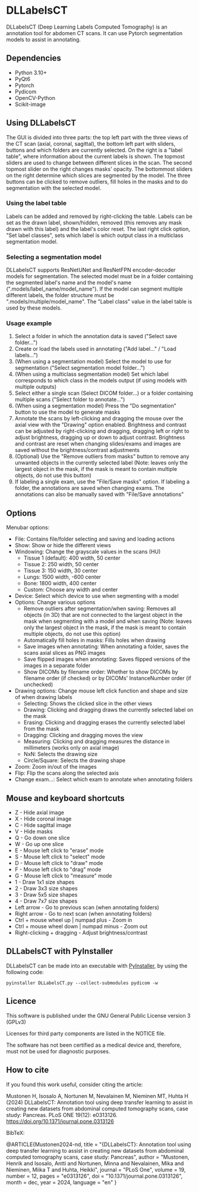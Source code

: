 # DLLabelsCT

DLLabelsCT (Deep Learning Labels Computed Tomography) is an annotation tool for abdomen CT scans. It can use Pytorch segmentation models to assist in annotating.

## Dependencies

- Python 3.10+
- PyQt6
- Pytorch
- Pydicom
- OpenCV-Python
- Scikit-image

## Using DLLabelsCT

The GUI is divided into three parts: the top left part with the three views of the CT scan (axial, coronal, sagittal), the bottom left part with sliders, buttons and which folders are currently selected. On the right is a "label table", where information about the current labels is shown.
The topmost sliders are used to change between different slices in the scan. The second topmost slider on the right changes masks' opacity. The bottommost sliders on the right determine which slices are segmented by the model. The three buttons can be clicked to remove outliers, fill holes in the masks and to do segmentation with the selected model.

### Using the label table

Labels can be added and removed by right-clicking the table. Labels can be set as the drawn label, shown/hidden, removed (this removes any mask drawn with this label) and the label's color reset. The last right click option, "Set label classes", sets which label is which output class in a multiclass segmentation model.  

### Selecting a segmentation model

DLLabelsCT supports ResNetUNet and ResNetFPN encoder-decoder models for segmentation. The selected model must be in a folder containing the segmented label's name and the model's name (".models/label_name/model_name"). If the model can segment multiple different labels, the folder structure must be ".models/multiple/model_name". The "Label class" value in the label table is used by these models.

### Usage example

1. Select a folder in which the annotation data is saved ("Select save folder...")
2. Create or load the labels used in annotating ("Add label..." / "Load labels...")
3. (When using a segmentation model) Select the model to use for segmentation ("Select segmentation model folder...")
4. (When using a multiclass segmentation model) Set which label corresponds to which class in the models output (if using models with multiple outputs)
5. Select either a single scan (Select DICOM folder...) or a folder containing multiple scans ("Select folder to annotate...")
6. (When using a segmentation model) Press the "Do segmentation" button to use the model to generate masks
7. Annotate the scans by left-clicking and dragging the mouse over the axial view with the "Drawing" option enabled. Brightness and contrast can be adjusted by right-clicking and dragging, dragging left or right to adjust brightness, dragging up or down to adjust contrast. Brightness and contrast are reset when changing slides/exams and images are saved without the brightness/contrast adjustments
8. (Optional) Use the "Remove outliers from masks" button to remove any unwanted objects in the currently selected label (Note: leaves only the largest object in the mask, if the mask is meant to contain multiple objects, do not use this button)
9. If labeling a single exam, use the "File/Save masks" option. If labeling a folder, the annotations are saved when changing exams. The annotations can also be manually saved with "File/Save annotations"

## Options

Menubar options:

- File: Contains file/folder selecting and saving and loading actions
- Show: Show or hide the different views
- Windowing: Change the grayscale values in the scans (HU)
  - Tissue 1 (default): 400 width, 50 center
  - Tissue 2: 250 width, 50 center
  - Tissue 3: 150 width, 30 center
  - Lungs: 1500 width, -600 center
  - Bone: 1800 width, 400 center 
  - Custom: Choose any width and center
- Device: Select which device to use when segmenting with a model
- Options: Change various options
  - Remove outliers after segmentation/when saving: Removes all objects (in 3D) that are not connected to the largest object in the mask when segmenting with a model and when saving (Note: leaves only the largest object in the mask, if the mask is meant to contain multiple objects, do not use this option)
  - Automatically fill holes in masks: Fills holes when drawing
  - Save images when annotating: When annotating a folder, saves the scans axial slices as PNG images
  - Save flipped images when annotating: Saves flipped versions of the images in a separate folder
  - Show DICOMs by filename order: Whether to show DICOMs by filename order (if checked) or by DICOMs' InstanceNumber order (if unchecked)
- Drawing options: Change mouse left click function and shape and size of when drawing labels
  - Selecting: Shows the clicked slice in the other views
  - Drawing: Clicking and dragging draws the currently selected label on the mask
  - Erasing: Clicking and dragging erases the currently selected label from the mask
  - Dragging: Clicking and dragging moves the view
  - Measuring: Clicking and dragging measures the distance in millimeters (works only on axial image)
  - NxN: Selects the drawing size
  - Circle/Square: Selects the drawing shape
- Zoom: Zoom in/out of the images
- Flip: Flip the scans along the selected axis
- Change exam...: Select which exam to annotate when annotating folders

## Mouse and keyboard shortcuts

- Z - Hide axial image
- X - Hide coronal image
- C - Hide sagittal image
- V - Hide masks
- Q - Go down one slice
- W - Go up one slice
- E - Mouse left click to "erase" mode
- S - Mouse left click to "select" mode
- D - Mouse left click to "draw" mode
- F - Mouse left click to "drag" mode
- G - Mouse left click to "measure" mode
- 1 - Draw 1x1 size shapes
- 2 - Draw 3x3 size shapes
- 3 - Draw 5x5 size shapes
- 4 - Draw 7x7 size shapes
- Left arrow - Go to previous scan (when annotating folders)
- Right arrow - Go to next scan (when annotating folders)
- Ctrl + mouse wheel up | numpad plus - Zoom in
- Ctrl + mouse wheel down | numpad minus - Zoom out
- Right-clicking + dragging - Adjust brightness/contrast

## DLLabelsCT with PyInstaller 

DLLabelsCT can be made into an executable with [PyInstaller](https://pyinstaller.org/en/stable/), by using the following code:

```
pyinstaller DLLabelsCT.py --collect-submodules pydicom -w
```

## Licence

This software is published under the GNU General Public License version 3 (GPLv3)

Licenses for third party components are listed in the NOTICE file.

The software has not been certified as a medical device and, therefore, must not be used for diagnostic purposes.

## How to cite

If you found this work useful, consider citing the article:

Mustonen H, Isosalo A, Nortunen M, Nevalainen M, Nieminen MT, Huhta H (2024) DLLabelsCT: Annotation tool using deep transfer learning to assist in creating new datasets from abdominal computed tomography scans, case study: Pancreas. PLoS ONE 19(12): e0313126. https://doi.org/10.1371/journal.pone.0313126

BibTeX:

@ARTICLE{Mustonen2024-nd,
  title    = "{DLLabelsCT}: Annotation tool using deep transfer learning to
              assist in creating new datasets from abdominal computed
              tomography scans, case study: Pancreas",
  author   = "Mustonen, Henrik and Isosalo, Antti and Nortunen, Minna and
              Nevalainen, Mika and Nieminen, Miika T and Huhta, Heikki",
  journal  = "PLoS One",
  volume   =  19,
  number   =  12,
  pages    = "e0313126",
  doi      = "10.1371/journal.pone.0313126",
  month    =  dec,
  year     =  2024,
  language = "en"
}
